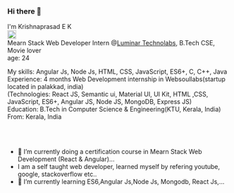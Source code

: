 ### Hi there 👋

I'm Krishnaprasad E K <br> <a href="http://www.linkedin.com/in/krishnaprasadek" rel="nofollow"><img src="https://w7.pngwing.com/pngs/329/312/png-transparent-in-logo-linkedin-computer-icons-social-media-professional-network-service-youtube-linkedin-miscellaneous-blue-angle.png" width="20" height="20"></a>
<br>
Mearn Stack Web Developer Intern @<a href="https://www.luminartechnolab.com/" target="_blank" >Luminar Technolabs</a>, B.Tech CSE, Movie lover
<br>
age: 24
<br>

My skills: Angular Js, Node Js, HTML, CSS, JavaScript, ES6+, C, C++, Java
<br>
Experience: 4 months Web Development internship in Websoullabs(startup located in palakkad, india)
<br>
(Technologies: React JS, Semantic ui, Material UI, UI Kit, HTML ,CSS, JavaScript, ES6+, Angular JS, Node JS, MongoDB, Express JS)
<br>
Education: B.Tech in Computer Science & Engineering(KTU, Kerala, India)
<br>
From: Kerala, India
<br>
<br>
<!-- Currently looking for Front End Developer, React JS Trainee jobs (location: Kochi, Kerala, India) -->
<br>

- 🔭 I’m currently doing a certification course in Mearn Stack Web Development (React & Angular)...
- I am a self taught web developer, learned myself by refering youtube, google, stackoverflow etc..
- 🌱 I’m currently learning ES6,Angular Js,Node Js, Mongodb, React Js,...

